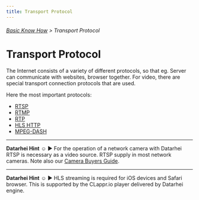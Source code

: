 ```yaml
---
title: Transport Protocol
---
```

###### [Basic Know How](../wiki/basic-know-how.html) > Transport Protocol

# Transport Protocol

The Internet consists of a variety of different protocols, so that eg. Server can communicate with websites, browser together. For video, there are special transport connection protocols that are used.

Here the most important protocols:
* [RTSP](../wiki/rtsp.html)  
* [RTMP](../wiki/rtmp.html)  
* [RTP](../wiki/rtp.html)  
* [HLS HTTP](../wiki/hls-http.html)  
* [MPEG-DASH](../wiki/mpeg-dash.html)  

---  
**Datarhei Hint** ☺ ► For the operation of a network camera with Datarhei RTSP is necessary as a video source. RTSP supply in most network cameras. Note also our [Camera Buyers Guide](../wiki/camera-buyers-guide.html).  

---  
**Datarhei Hint** ☺ ► HLS streaming is required for iOS devices and Safari browser. This is supported by the CLappr.io player delivered by Datarhei engine.
